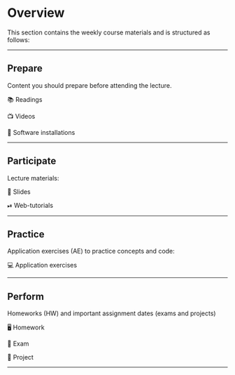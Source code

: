 # Overview

This section contains the weekly course materials and is structured as follows:

---

## Prepare

Content you should prepare before attending the lecture. 

📚 Readings

📺 Videos

💾 Software installations

---

## Participate

Lecture materials: 

📑 Slides

⏯ Web-tutorials

---

## Practice

Application exercises (AE) to practice concepts and code:

💻 Application exercises

---

## Perform

Homeworks (HW) and important assignment dates (exams and projects)


🖥 Homework

💯 Exam 

📘 Project

---